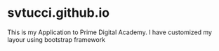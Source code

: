 # svtucci.github.io
This is my Application to Prime Digital Academy.
I have customized my layour using bootstrap framework

